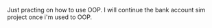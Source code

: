 Just practing on how to use OOP. I will continue the bank account sim project once i'm used to OOP.

